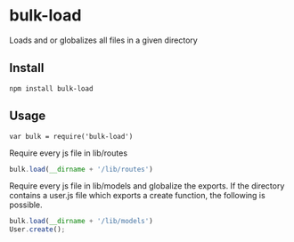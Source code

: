 bulk-load
=========

Loads and or globalizes all files in a given directory

Install
-------

`npm install bulk-load`

Usage
-----

`var bulk = require('bulk-load')`

Require every js file in lib/routes

``` javascript
bulk.load(__dirname + '/lib/routes')
```

Require every js file in lib/models and globalize the exports. If
the directory contains a user.js file which exports a create
function, the following is possible.

``` javascript
bulk.load(__dirname + '/lib/models')
User.create();
```

